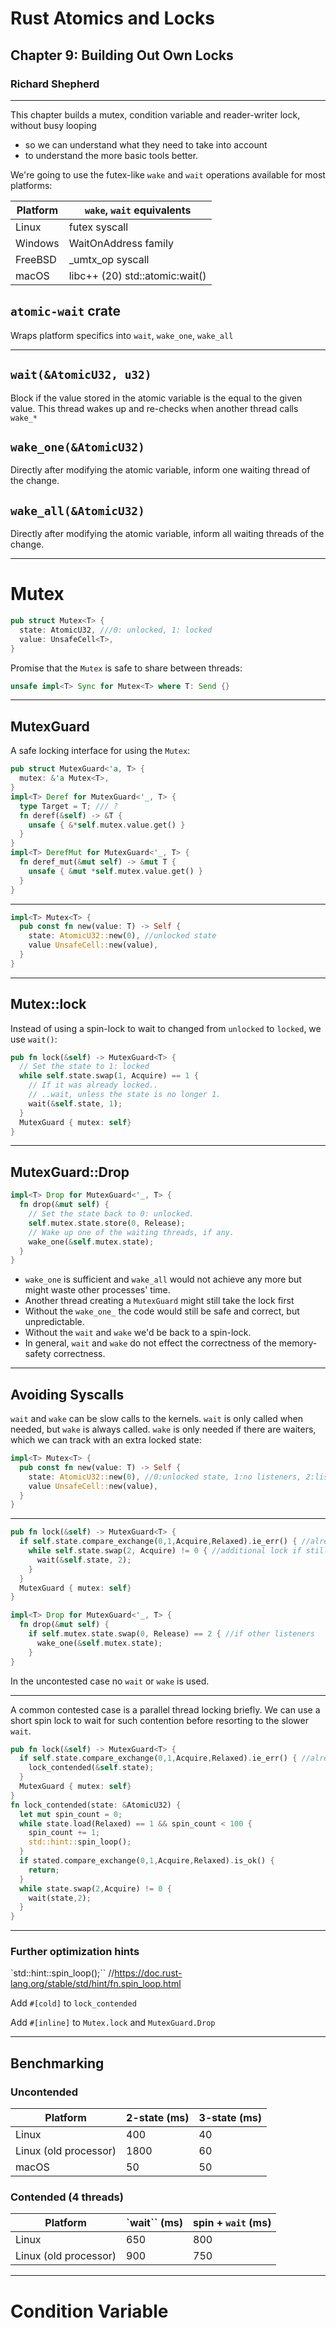# Rust Atomics and Locks

## Chapter 9: Building Out Own Locks

### Richard Shepherd

---

This chapter builds a mutex, condition variable and reader-writer lock, without busy looping
- so we can understand what they need to take into account
- to understand the more basic tools better.

We're going to use the futex-like `wake` and `wait` operations available for most platforms:

Platform | `wake`, `wait` equivalents
---      | ---
Linux    | futex syscall
Windows  | WaitOnAddress family
FreeBSD  | _umtx_op syscall
macOS    | libc++ (20) std::atomic<T>:wait()

## `atomic-wait` crate

Wraps platform specifics into `wait`, `wake_one`, `wake_all`

---

## `wait(&AtomicU32, u32)`
Block if the value stored in the atomic variable is the equal to the given value.
This thread wakes up and re-checks when another thread calls `wake_*`

## `wake_one(&AtomicU32)`
Directly after modifying the atomic variable, inform one waiting thread of the change.

## `wake_all(&AtomicU32)`
Directly after modifying the atomic variable, inform all waiting threads of the change.

---

# Mutex

```rust
pub struct Mutex<T> {
  state: AtomicU32, ///0: unlocked, 1: locked
  value: UnsafeCell<T>,
}
```
Promise that the `Mutex` is safe to share between threads:
```rust
unsafe impl<T> Sync for Mutex<T> where T: Send {}
```

<!--
Instead of the `AtomicBool` we used in chapter 4 for the `SpinLock`, use `AtomicU32` 0 & 1.
-->

---

## MutexGuard

A safe locking interface for using the `Mutex`:
```rust
pub struct MutexGuard<'a, T> {
  mutex: &'a Mutex<T>,
}
impl<T> Deref for MutexGuard<'_, T> {
  type Target = T; /// ?
  fn deref(&self) -> &T {
    unsafe { &*self.mutex.value.get() }
  }
}
impl<T> DerefMut for MutexGuard<'_, T> {
  fn deref_mut(&mut self) -> &mut T {
    unsafe { &mut *self.mutex.value.get() }
  }
}
```

---

```rust
impl<T> Mutex<T> {
  pub const fn new(value: T) -> Self {
    state: AtomicU32::new(0), //unlocked state
    value UnsafeCell::new(value),
  }
}
```

---

## Mutex::lock

Instead of using a spin-lock to wait to changed from `unlocked` to `locked`, we use `wait()`:

```rust
pub fn lock(&self) -> MutexGuard<T> {
  // Set the state to 1: locked
  while self.state.swap(1, Acquire) == 1 {
    // If it was already locked..
    // ..wait, unless the state is no longer 1.
    wait(&self.state, 1);
  }
  MutexGuard { mutex: self}
}
```

<!--
For the memory ordering, the same reasoning applies as with our spin lock.

The `wait` only blocks if the state is still 1
-->

---

## MutexGuard::Drop

```rust
impl<T> Drop for MutexGuard<'_, T> {
  fn drop(&mut self) {
    // Set the state back to 0: unlocked.
    self.mutex.state.store(0, Release);
    // Wake up one of the waiting threads, if any.
    wake_one(&self.mutex.state);
  }
}
```

- `wake_one` is sufficient and `wake_all` would not achieve any more but might waste other processes' time.
- Another thread creating a `MutexGuard` might still take the lock first
- Without the `wake_one_` the code would still be safe and correct, but unpredictable.
- Without the `wait` and `wake` we'd be back to a spin-lock.
- In general, `wait` and `wake` do not effect the correctness of the memory-safety correctness.

<!--
Need to prompt re-check on the waiting thread with wake.
-->

---

## Avoiding Syscalls

`wait` and `wake` can be slow calls to the kernels.
`wait` is only called when needed, but `wake` is always called.
`wake` is only needed if there are waiters, which we can track with an extra locked state:
```rust
impl<T> Mutex<T> {
  pub const fn new(value: T) -> Self {
    state: AtomicU32::new(0), //0:unlocked state, 1:no listeners, 2:listeners
    value UnsafeCell::new(value),
  }
}
```

---


```rust
pub fn lock(&self) -> MutexGuard<T> {
  if self.state.compare_exchange(0,1,Acquire,Relaxed).ie_err() { //already locked
    while self.state.swap(2, Acquire) != 0 { //additional lock if still locked
      wait(&self.state, 2);
    }
  }
  MutexGuard { mutex: self}
}
```
```rust
impl<T> Drop for MutexGuard<'_, T> {
  fn drop(&mut self) {
    if self.mutex.state.swap(0, Release) == 2 { //if other listeners
      wake_one(&self.mutex.state);
    }
}
```
In the uncontested case no `wait` or `wake` is used.

---

A common contested case is a parallel thread locking briefly. We can use a short spin lock to wait for such contention
before resorting to the slower `wait`.
```rust
pub fn lock(&self) -> MutexGuard<T> {
  if self.state.compare_exchange(0,1,Acquire,Relaxed).ie_err() { //already locked
    lock_contended(&self.state);
  }
  MutexGuard { mutex: self}
}
fn lock_contended(state: &AtomicU32) {
  let mut spin_count = 0;
  while state.load(Relaxed) == 1 && spin_count < 100 {
    spin_count += 1;
    std::hint::spin_loop();
  }
  if stated.compare_exchange(0,1,Acquire,Relaxed).is_ok() {
    return;
  }
  while state.swap(2,Acquire) != 0 {
    wait(state,2);
  }
}
```

---

### Further optimization hints

`std::hint::spin_loop();`` //https://doc.rust-lang.org/stable/std/hint/fn.spin_loop.html

Add `#[cold]` to `lock_contended`

Add `#[inline]` to `Mutex.lock` and `MutexGuard.Drop`

---

## Benchmarking

### Uncontended

Platform | 2-state (ms) | 3-state (ms)
--- | --- | ---
Linux                 |  400 | 40
Linux (old processor) | 1800 | 60
macOS                 |   50 | 50

<!--
macOS performs own bookkeeping to avoid unnecessary syscalls
-->

### Contended (4 threads)

Platform | `wait`` (ms) | spin + `wait` (ms)
--- | --- | ---
Linux                 | 650 | 800
Linux (old processor) | 900 | 750

---

# Condition Variable

